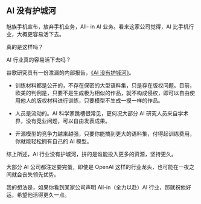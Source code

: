 ## AI 没有护城河

魅族手机宣布，放弃手机业务，All- in AI 业务。看来这家公司觉得，AI 比手机行业，大概更容易活下去。

真的是这样吗？

AI 行业真的容易活下去吗？

谷歌研究员有一份泄漏的内部报告，[《AI 没有护城河》](https://juejin.cn/post/7229593695653314597)。

- 训练材料都是公开的，不存在保密的大型语料集，只是存在版权问题。目前，欧美的判例是，只要不是生成极为相似的作品，就不构成侵权，即可以自由使用他人的版权材料进行训练，只要模型不生成一摸一样的作品。

- 人员是流动的。AI 科学家跳槽很常见，更何况大部分 AI 研究人员来自学术界，没有竞业问题，可以自由发表成果。

- 开源模型的竞争力越来越强，只要你能搞到更大的语料集，付得起训练费用，你就能轻松拥有自己的 AI 模型。

综上所述，AI 行业没有护城河，拼的是谁能投入更多的资源，坚持更久。

大部分 AI 公司都注定要完蛋，即使是 OpenAI 这样的行业龙头，也可能在一夜之间就会丧失领先优势。

我的想法是，如果你看到某家公司声明 All-in（全力以赴）AI 行业，那就祝他好运，希望他活得更久一点。